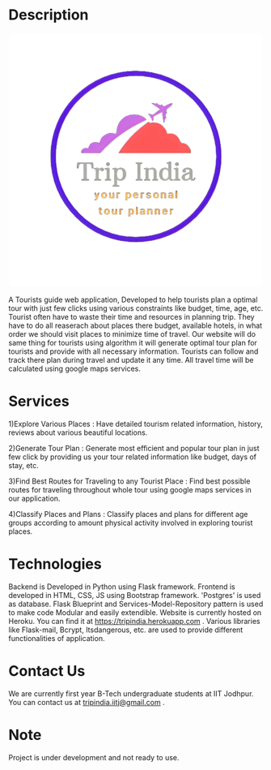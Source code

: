# Description


<p align="center">
  <img src="modules/static/assets/img/hero-img.png" />
</p>



A Tourists guide web application, Developed to help tourists plan a optimal tour with just few clicks using various constraints like budget, time, age, etc.
Tourist often have to waste their time and resources in planning trip. They have to do all reaserach about places there budget, available hotels, in what order we should
visit places to minimize time of travel. Our website will do same thing for tourists using algorithm it will generate optimal tour plan for tourists and provide with all 
necessary information. Tourists can follow and track there plan during travel and update it any time. All travel time will be calculated using google maps services.

# Services
1)Explore Various Places : Have detailed tourism related information, history, reviews about various beautiful locations.

2)Generate Tour Plan : Generate most efficient and popular tour plan in just few click by providing us your tour related information like budget, days of stay, etc. 

3)Find Best Routes for Traveling to any Tourist Place : Find best possible routes for traveling throughout whole tour using google maps services in our application.

4)Classify Places and Plans : Classify places and plans for different age groups according to amount physical activity involved in exploring tourist places.

# Technologies

Backend is Developed in Python using Flask framework. Frontend is developed in HTML, CSS, JS using Bootstrap framework. 'Postgres' is used as database. Flask Blueprint and
Services-Model-Repository pattern is used to make code Modular and easily extendible. Website is currently hosted on Heroku. You can find it at  https://tripindia.herokuapp.com . Various libraries like Flask-mail, Bcrypt, 
Itsdangerous, etc. are used to provide different functionalities of application.

# Contact Us

We are currently first year B-Tech undergraduate students at IIT Jodhpur. You can contact us at tripindia.iitj@gmail.com . 

# Note

Project is under development and not ready to use.
